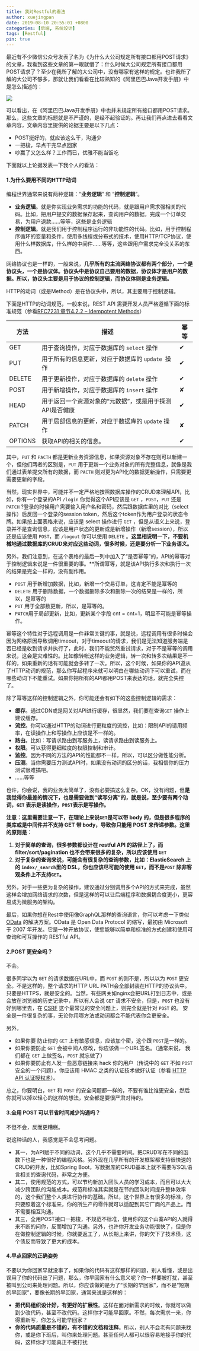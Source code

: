 ```yaml
---
title: 我对Restful的看法
author: xuejingpan
date: 2019-08-10 20:55:01 +0800
categories: [后端, 系统设计]
tags: [Restful]
pin: true
---
```

最近有不少微信公众号发表了名为《为什么大公司规定所有接口都用POST请求》的文章，我看到这些文章的第一眼就懵了：什么时候大公司规定所有接口都用POST请求了？至少在我所了解的大公司中，没有哪家有这样的规定。也许我所了解的大公司不够多，那就让我们看看在比较熟知的《阿里巴巴Java开发手册》中是怎么描述的：

![](/assets/img/_posts_pic/阿里巴巴开发手册请求方法规约.png)

可以看出，在《阿里巴巴Java开发手册》中也并未规定所有接口都用POST请求。那么，这些文章的标题就是不严谨的，是经不起验证的。再让我们再点进去看看文章内容，文章内容里提供的论据主要是以下几点：

- POST挺好的，就应该这么干，沟通少
- 一把梭，早点干完早点回家
- 吵赢了又怎么样？工作而已，优雅不能当饭吃

下面就以上论据发表一下我个人的看法：

#### 1.为什么要用不同的HTTP动词

编程世界通常来说有两种逻辑：“**业务逻辑**” 和 “**控制逻辑**”。

- **业务逻辑**。就是你实现业务需求的功能的代码，就是跟用户需求强相关的代码。比如，把用户提交的数据保存起来，查询用户的数据，完成一个订单交易，为用户退款……等等，这些是业务逻辑
- **控制逻辑**。就是我们用于控制程序运行的非功能性的代码。比如，用于控制程序循环的变量和条件，使用多线程或分布式的技术，使用HTTP/TCP协议，使用什么样数据库，什么样的中间件……等等，这些跟用户需求完全没关系的东西。

网络协议也是一样的，一般来说，**几乎所有的主流网络协议都有两个部分，一个是协议头，一个是协议体。协议头中是协议自己要用的数据，协议体才是用户的数据。所以，协议头主要是用于协议的控制逻辑，而协议体则是业务逻辑。**

HTTP的动词（或是Method）是在协议头中，所以，其主要用于控制逻辑。

下面是HTTP的动词规范，一般来说，REST API 需要开发人员严格遵循下面的标准规范（参看[RFC7231 章节4.2.2 – Idempotent Methods](https://www.rfc-editor.org/rfc/rfc7231#section-4.2.2)）

| 方法    | 描述                                                    | 幂等 |
| ------- | ------------------------------------------------------- | ---- |
| GET     | 用于查询操作，对应于数据库的 `select` 操作              | ✔︎    |
| PUT     | 用于所有的信息更新，对应于数据库的 `update `操作        | ✔︎︎    |
| DELETE  | 用于更新操作，对应于数据库的 `delete` 操作              | ✔︎︎    |
| POST    | 用于新增操作，对应于数据库的 `insert` 操作              | ✘    |
| HEAD    | 用于返回一个资源对象的“元数据”，或是用于探测API是否健康 | ✔︎    |
| PATCH   | 用于局部信息的更新，对应于数据库的 `update` 操作        | ✘    |
| OPTIONS | 获取API的相关的信息。                                   | ✔︎    |

其中，`PUT` 和 `PACTH` 都是更新业务资源信息，如果资源对象不存在则可以新建一个，但他们两者的区别是，`PUT` 用于更新一个业务对象的所有完整信息，就像是我们通过表单提交所有的数据，而 `PACTH` 则对更为API化的数据更新操作，只需要更需要更新的字段。

当然，现实世界中，可能并不一定严格地按照数据库操作的CRUD来理解API，比如，你有一个登录的API `/login` 你觉得这个API应该是 `GET` ，`POST`，`PUT` 还是 `PATCH` ?登录的时候用户需要输入用户名和密码，然后跟数据库里的对比（select操作）后反回一个登录的session token，然后这个token作为用户登录的状态令牌。如果按上面表格来说，应该是 select 操作进行 `GET` ，但是从语义上来说，登录并不是查询信息，应该是用户状态的更新或是新增操作（新增session），所以还是应该使用 `POST`，而 `/logout` 你可以使用 `DELETE` 。**这里相说明一下，不要机械地通过数据库的CRUD来对应这些动词，很多时候，还是要分析一下业务语义。**

另外，我们注意到，在这个表格的最后一列中加入了“是否幂等”的，API的幂等对于控制逻辑来说是一件很重要的事。**所谓幂等，就是该API执行多次和执行一次的结果是完全一样的，没有副作用。

- `POST` 用于新增加数据，比如，新增一个交易订单，这肯定不能是幂等的
- `DELETE` 用于删除数据，一个数据删除多次和删除一次的结果是一样的，所以，是幂等的
- `PUT` 用于全部数更新，所以，是幂等的。
- `PATCH`用于局部更新，比如，更新某个字段 cnt = cnt+1，明显不可能是幂等操作。

幂等这个特性对于远程调用是一件非常关键的事，就是说，远程调用有很多时候会因为网络原因导致调用timeout，对于timeout的请求，我们是无法知道服务端是否已经是收到请求并执行了，此时，我们不能贸然重试请求，对于不是幂等的调用来说，这会是灾难性的。比如像转帐这样的业务逻辑，转一次和转多次结果是不一样的，如果重新的话有可能就会多转了一次。所以，这个时候，如果你的API遵从了HTTP动词的规范，那么你写起程序来就可以明白在哪些动词下可以重试，而在哪些动词下不能重试。如果你把所有的API都用POST来表达的话，就完全失控了。

除了幂等这样的控制逻辑之外，你可能还会有如下的这些控制逻辑的需求：

- **缓存**。通过CDN或是网关对API进行缓存，很显然，我们要在查询`GET` 操作上建议缓存。
- **流控**。你可以通过HTTP的动词进行更粒度的流控，比如：限制API的请用频率，在读操作上和写操作上应该是不一样的。
- **路由**。比如：写请求路由到写服务上，读请求路由到读服务上。
- **权限**。可以获得更细粒度的权限控制和审计。
- **监控**。因为不同的方法的API的性能都不一样，所以，可以区分做性能分析。
- **压测**。当你需要压力测试API时，如果没有动词的区分的话，我相信你的压力测试很难搞吧。
- ……等等

也许，你会说，我的业务太简单了，没有必要搞这么复杂。OK，没有问题，但**是我觉得你最差的情况下，也是需要做到“读写分离”的，就是说，至少要有两个动词，`GET` 表示是读操作，`POST`表示是写操作。**

**注意：这里需要注意一下，在理论上来说`GET`是可以带 body 的，但是很多程序的类库或是中间件并不支持 GET 带 body，导致你只能用 POST 来传递参数。这里的原则是：**

1. **对于简单的查询，很多参数都设计在 restful API 的路径上了，而 filter/sort/pagination 也不会带来很多的复杂，所以应该使用 `GET`** 
2. **对于复杂的查询来说，可能会有很复杂的查询参数，比如：ElasticSearch 上的 `index/_search`里的 DSL，你也应该尽可能的使用 `GET`，而不是`POST` 除非客观条件上不支持`GET`。**

另外，对于一些更为复杂的操作，建议通过分别调用多个API的方式来完成，虽然这样会增加网络请求的次数，但是这样的可以让后端程序和数据耦合度更小，更容易成为微服务的架构。

最后，如果你想在Rest中使用像GraphQL那样的查询语言，你可以考虑一下类似 [OData](https://www.odata.org/) 的解决方案。OData 是 Open Data Protocol 的缩写，最初由 Microsoft 于 2007 年开发。它是一种开放协议，使您能够以简单和标准的方式创建和使用可查询和可互操作的 RESTful API。

#### 2.POST 更安全吗？

不会。

很多同学以为 `GET` 的请求数据在URL中，而 `POST` 的则不是，所以以为 `POST` 更安全。不是这样的，整个请求的HTTP URL PATH会全部封装在HTTP的协议头中。只要是HTTPS，就是安全的。当然，有些网关如nginx会把URL打到日志中，或是会放在浏览器的历史记录中，所以有人会说 `GET` 请求不安全，但是，`POST` 也没有好到哪里去，在 [CSRF](https://en.wikipedia.org/wiki/Cross-site_request_forgery) 这个最常见的安全问题上，则完全就是针对 `POST` 的。 安全是一件很复杂的事，无论你用哪方法或动词都会不能代表你会更安全。

另外，

- 如果你要 防止你的 `GET` 上有敏感信息，应该加个密，这个跟 `POST`是一样的。
- 如果你要防止 `GET` 会被中间人修改，你应该做一个URL签名。（通常来说， 我们都在 `GET` 上做签名，`POST` 就忘做了）
- 如果你要防止有人发一些恶意链接来 hack 你的用户（传说中的 `GET` 不如 `POST` 安全的一个问题），你应该用 HMAC 之类的认证技术做好认证（参看 [HTTP API 认证授权术](https://coolshell.cn/articles/19395.html)）。

总之，你要明白，`GET` 和 `POST` 的安全问题都一样的，不要有谁比谁更安全，然后你就可以掉以轻心的这样的想法，安全都是要很严肃对待的。

#### 3.全用 POST 可以节省时间减少沟通吗？

不但不会，反而更糟糕。

说这种话的人，我感觉是不会思考问题。

- 其一，为API赋于不同的动词，这个几乎不需要时间。把CRUD写在不同的函数下也是一种很好的编程风格。另外现在几乎所有的开发框架都支持很快速的CRUD的开发，比如Spring Boot，写数据库的CRUD基本上就不需要写SQL语言相关的查询代码，非常之方便。
- 其二，使用规范的方式，可以节约新加入团队人员的学习成本，而且可以大大减少跨团队的沟能成本。规范和标准其实就是在节约团队时间提升整体效率的，这个我们整个人类进行协作的基础。所以，这个世界上有很多的标准，你只要照着这个标准来，你的所生产的零件就可以适配到其它厂商的产品上。而不需要相互沟通。
- 其三，全用POST接口一把梭，不规范不标准，使用你的这个山寨API的人就得来不断的问你，反而增加了沟通。另外，也许你开发业务功能很快了，但是你在做控制逻辑的时候，你就要返工了，从长期上来讲，你的欠下了技术债，这个债反而导致了更大的成本。

#### 4.早点回家的正确姿势

不要以为你回家早就没事了，如果你的代码有这样那样的问题，别人看懂，或是出误用了你的代码出了问题，那么，你早回家有什么意义呢？你一样要被打扰，甚至被叫到公司来处理问题。所以，你应该做的是为了“长期的早回家”，而不是“短期的早回家”，要像长期的早回家，通常来说是这样的：

- **把代码组织设计好，有更好的扩展性**。这样在面对新需求的时候，你就可以做到少改代码，甚至不改代码。这样你才可能早回家。不然，每次需求一来，你得重新写，你怎么可能早回家？
- **你的代码质量是不错的，有不错的文档和注释**。所以，别人不会老有问题来找你，或是你下班后，叫你来处理问题。甚至任何人都可以很容易地接手你的代码，这样你才可能真正不被打扰

